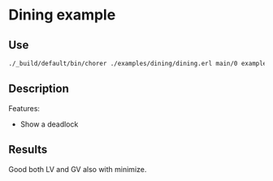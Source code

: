 # Dining example

## Use

```bash
./_build/default/bin/chorer ./examples/dining/dining.erl main/0 examples/dining
```

## Description

Features:

- Show a deadlock

## Results

Good both LV and GV also with minimize.